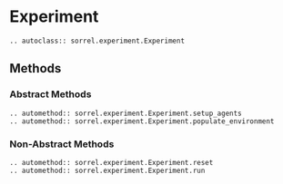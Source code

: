 # Experiment

```{eval-rst}
.. autoclass:: sorrel.experiment.Experiment
```

## Methods

### Abstract Methods
```{eval-rst}
.. automethod:: sorrel.experiment.Experiment.setup_agents
.. automethod:: sorrel.experiment.Experiment.populate_environment
```
### Non-Abstract Methods
```{eval-rst}
.. automethod:: sorrel.experiment.Experiment.reset
.. automethod:: sorrel.experiment.Experiment.run
```
